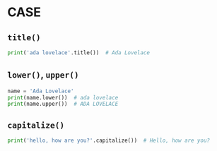 # CASE

## `title()`

```python
print('ada lovelace'.title())  # Ada Lovelace
```

## `lower()`, `upper()`

```python
name = 'Ada Lovelace'
print(name.lower())  # ada lovelace
print(name.upper())  # ADA LOVELACE
```

## `capitalize()`

```python
print('hello, how are you?'.capitalize())  # Hello, how are you?
```
